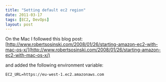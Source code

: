 ```yaml
---
title: "Setting default ec2 region"
date: 2011-03-17
tags: [EC2, DevOps]
layout: post
---
```

On the Mac I followed this blog post: [http://www.robertsosinski.com/2008/01/26/starting-amazon-ec2-with-mac-os-x/](http://www.robertsosinski.com/2008/01/26/starting-amazon-ec2-with-mac-os-x/)

and added the following environment variable:

```
EC2_URL=https://eu-west-1.ec2.amazonaws.com
```
